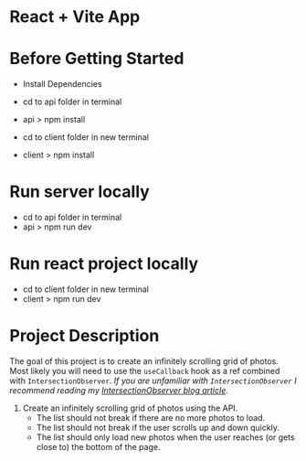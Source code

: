 # React + Vite App

# Before Getting Started

- Install Dependencies

- cd to api folder in terminal
- api > npm install

- cd to client folder in new terminal
- client > npm install

# Run server locally

- cd to api folder in terminal
- api > npm run dev

# Run react project locally

- cd to client folder in new terminal
- client > npm run dev

# Project Description

The goal of this project is to create an infinitely scrolling grid of photos. Most likely you will need to use the `useCallback` hook as a ref combined with `IntersectionObserver`. _If you are unfamiliar with `IntersectionObserver` I recommend reading my [IntersectionObserver blog article](https://blog.webdevsimplified.com/2022-01/intersection-observer)._

1. Create an infinitely scrolling grid of photos using the API.
   - The list should not break if there are no more photos to load.
   - The list should not break if the user scrolls up and down quickly.
   - The list should only load new photos when the user reaches (or gets close to) the bottom of the page.
